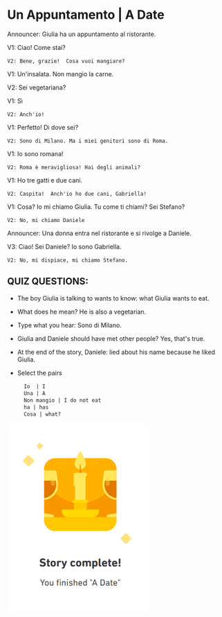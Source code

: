 # Un Appuntamento | A Date 


Announcer: Giulia ha un appuntamento al ristorante.


V1:  Ciao!  Come stai? 

    V2: Bene, grazie!  Cosa vuoi mangiare?

V1: Un'insalata. Non mangio la carne.

   V2:  Sei vegetariana?

V1: Sì

    V2: Anch'io!
    
V1: Perfetto! Di dove sei?

    V2: Sono di Milano. Ma i miei genitori sono di Roma.


V1: Io sono romana!

    V2: Roma è meravigliosa! Hai degli animali?

V1: Ho tre gatti e due cani.

    V2: Caspita!  Anch'io ho due cani, Gabriella!

V1: Cosa? Io mi chiamo Giulia. Tu come ti chiami? Sei Stefano?

    V2: No, mi chiamo Daniele

Announcer: Una donna entra nel ristorante e si rivolge a Daniele. 

V3: Ciao! Sei Daniele? Io sono Gabriella.

    V2: No, mi dispiace, mi chiamo Stefano.



## QUIZ QUESTIONS:
* The boy Giulia is talking to wants to know:  what Giulia wants to eat. 
* What does he mean?  He is also a vegetarian. 
* Type what you hear: Sono di Milano.  
* Giulia and Daniele should have met other people?  Yes, that's true. 
* At the end of the story, Daniele: lied about his name because he liked Giulia.
* Select the pairs 
  
        Io  | I 
        Una | A
        Non mangio | I do not eat 
        ha | has
        Cosa | what?
        
![Stories-Appuntamento](https://github.com/EO4wellness/T-I-L/blob/main/polyglot/italiano/castle-1/2021-01-07-Stories-Appuntamento.png)
